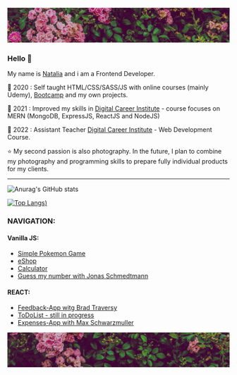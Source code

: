 ![baner](https://github.com/diebanz/diebanz/blob/master/banerup.jpg)

### Hello 👋

My name is [Natalia](https://diebanz.works) and i am a Frontend Developer. 


🔶 2020 : Self taught HTML/CSS/SASS/JS with online courses (mainly Udemy), [Bootcamp](https://studiuje.it/) and my own projects. 

🔷 2021 : Improved my skills in [Digital Career Institute](https://digitalcareerinstitute.org/) - course focuses on MERN (MongoDB, ExpressJS, ReactJS and NodeJS)

🔷 2022 : Assistant Teacher [Digital Career Institute](https://digitalcareerinstitute.org/) - Web Development Course.

⭐ My second passion is also photography. In the future, I plan to combine my photography and programming skills to prepare fully individual products for my clients.

***


![Anurag's GitHub stats](https://github-readme-stats.vercel.app/api?username=diebanz&show_icons=true&theme=radical)

[![Top Langs](https://github-readme-stats.vercel.app/api/top-langs/?username=diebanz&theme=radical))](https://github.com/diebanz/github-readme-stats)

### NAVIGATION:
#### Vanilla JS:
- [Simple Pokemon Game](https://github.com/diebanz/VanillaJSPractise---POKEMON) 
- [eShop](https://github.com/diebanz/VanillaJSPractise---eShop) 
- [Calculator](https://github.com/diebanz/VanillaJSPractise---Calculator)
- [Guess my number with Jonas Schmedtmann](https://github.com/diebanz/VanillaJSPractise---Guess-my-number)

#### REACT:
- [Feedback-App witg Brad Traversy](https://github.com/diebanz/ReactPracise---Feedback_App) 
- [ToDoList - still in progress](https://github.com/diebanz/ReactPractise---TodoList) 
- [Expenses-App with Max Schwarzmuller](https://github.com/diebanz/ReactPractise---ExpensesApp)


![baner](https://github.com/diebanz/diebanz/blob/master/banerdown.jpg)
